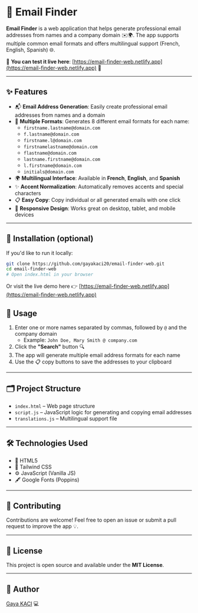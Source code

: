 # 📧 Email Finder  

**Email Finder** is a web application that helps generate professional email addresses from names and a company domain ✉️🌍. The app supports multiple common email formats and offers multilingual support (French, English, Spanish) 🌐.

🔗 **You can test it live here**: [https://email-finder-web.netlify.app](https://email-finder-web.netlify.app) 🚀

---

## ✨ Features

- 📬 **Email Address Generation**: Easily create professional email addresses from names and a domain  
- 🧩 **Multiple Formats**: Generates 8 different email formats for each name:
  - `firstname.lastname@domain.com`
  - `f.lastname@domain.com`
  - `firstname.l@domain.com`
  - `firstnamelastname@domain.com`
  - `flastname@domain.com`
  - `lastname.firstname@domain.com`
  - `l.firstname@domain.com`
  - `initials@domain.com`
- 🌍 **Multilingual Interface**: Available in **French**, **English**, and **Spanish**
- ✨ **Accent Normalization**: Automatically removes accents and special characters  
- 📋 **Easy Copy**: Copy individual or all generated emails with one click  
- 📱 **Responsive Design**: Works great on desktop, tablet, and mobile devices  

---

## 🧰 Installation (optional)

If you'd like to run it locally:

```bash
git clone https://github.com/gayakaci20/email-finder-web.git
cd email-finder-web
# Open index.html in your browser
```

Or visit the live demo here 👉 [https://email-finder-web.netlify.app](https://email-finder-web.netlify.app)

## 🚀 Usage

1. Enter one or more names separated by commas, followed by `@` and the company domain  
   - Example: `John Doe, Mary Smith @ company.com`  
2. Click the **"Search"** button 🔍  
3. The app will generate multiple email address formats for each name  
4. Use the 📋 copy buttons to save the addresses to your clipboard  

---

## 🗂 Project Structure

- `index.html` – Web page structure  
- `script.js` – JavaScript logic for generating and copying email addresses  
- `translations.js` – Multilingual support file  

---

## 🛠 Technologies Used

- 🧱 HTML5  
- 🎨 Tailwind CSS  
- ⚙️ JavaScript (Vanilla JS)  
- 🖋 Google Fonts (Poppins)

---

## 🤝 Contributing

Contributions are welcome! Feel free to open an issue or submit a pull request to improve the app 💡.

---

## 📜 License

This project is open source and available under the **MIT License**.

---

## 👤 Author

[Gaya KACI](https://github.com/gayakaci20) 💻